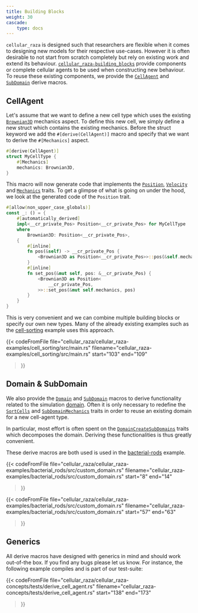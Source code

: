 ```yaml
---
title: Building Blocks
weight: 30
cascade:
    type: docs
---
```


`cellular_raza` is designed such that researchers are flexible when it comes to designing new
models for their respective use-cases.
However it is often desirable to not start from scratch completely but rely on existing work and
extend its behaviour.
[`cellular_raza-building_blocks`](/docs/cellular_raza_building_blocks) provide components or
complete cellular agents to be used when constructing new behaviour.
To reuse these existing components, we provide the
[`CellAgent`](/docs/cellular_raza_concepts/derive.CellAgent.html) and
[`SubDomain`](/docs/cellular_raza_concepts/derive.SubDomain.html) derive macros.

## CellAgent
Let's assume that we want to define a new cell type which uses the existing
[`Brownian3D`](/docs/cellular_raza_building_blocks/struct.Brownian3D.html) mechanics aspect.
To define this new cell, we simply define a new struct which contains the existing mechanics.
Before the struct keyword we add the `#[derive(CellAgent)]` macro and specify that we want to
derive the `#[Mechanics]` aspect.

```rust
#[derive(CellAgent)]
struct MyCellType {
    #[Mechanics]
    mechanics: Brownian3D,
}
```

This macro will now generate code that implements the
[`Position`](/docs/cellular_raza_concepts/trait.Position.html),
[`Velocity`](/docs/cellular_raza_concepts/trait.Velocity.html) and
[`Mechanics`](/docs/cellular_raza_concepts/trait.Mechanics.html) traits.
To get a glimpse of what is going on under the hood, we look at the generated code of the
`Position` trait.

```rust
#[allow(non_upper_case_globals)]
const _: () = {
    #[automatically_derived]
    impl<__cr_private_Pos> Position<__cr_private_Pos> for MyCellType
    where
        Brownian3D: Position<__cr_private_Pos>,
    {
        #[inline]
        fn pos(&self) -> __cr_private_Pos {
            <Brownian3D as Position<__cr_private_Pos>>::pos(&self.mechanics)
        }
        #[inline]
        fn set_pos(&mut self, pos: &__cr_private_Pos) {
            <Brownian3D as Position<
                __cr_private_Pos,
            >>::set_pos(&mut self.mechanics, pos)
        }
    }
}
```

This is very convenient and we can combine multiple building blocks or specify our own new types.
Many of the already existing examples such as the [cell-sorting](/showcase/cell-sorting) example
uses this approach.

{{< codeFromFile
    file="cellular_raza/cellular_raza-examples/cell_sorting/src/main.rs"
    filename="cellular_raza-examples/cell_sorting/src/main.rs"
    start="103"
    end="109"
>}}

## Domain & SubDomain

We also provide the
[`Domain`](/docs/cellular_raza_concepts/derive.Domain.html) and
[`SubDomain`](/docs/cellular_raza_concepts/derive.SubDomain.html) macros to derive functionality
related to the simulation [domain](/internals/concepts/domain).
Often it is only necessary to redefine the
[`SortCells`](/docs/cellular_raza_concepts/trait.SortCells.html) and
[`SubDomainMechanics`](/docs/cellular_raza_concepts/trait.SubDomainMechanics.html) traits in order
to reuse an existing domain for a new cell-agent type.

In particular, most effort is often spent on the
[`DomainCreateSubDomains`](/docs/cellular_raza_concepts/trait.DomainCreateSubDomains.html) traits
which decomposes the domain.
Deriving these functionalities is thus greatly convenient.

These derive macros are both used is used in the [bacterial-rods](/showcase/bacterial-rods) example.

{{< codeFromFile
    file="cellular_raza/cellular_raza-examples/bacterial_rods/src/custom_domain.rs"
    filename="cellular_raza-examples/bacterial_rods/src/custom_domain.rs"
    start="8"
    end="14"
>}}

{{< codeFromFile
    file="cellular_raza/cellular_raza-examples/bacterial_rods/src/custom_domain.rs"
    filename="cellular_raza-examples/bacterial_rods/src/custom_domain.rs"
    start="57"
    end="63"
>}}

## Generics

All derive macros have designed with generics in mind and should work out-of-the box.
If you find any bugs please let us know.
For instance, the following example compiles and is part of our test-suite:

{{< codeFromFile
    file="cellular_raza/cellular_raza-concepts/tests/derive_cell_agent.rs"
    filename="cellular_raza-concepts/tests/derive_cell_agent.rs"
    start="138"
    end="173"
>}}
